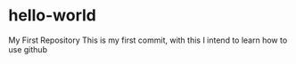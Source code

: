 # hello-world
My First Repository
This is my first commit, with this I intend to learn how to use github
